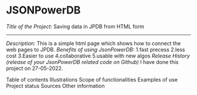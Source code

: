 # JSONPowerDB
*Title of the Project:*
  Saving data in JPDB from HTML form<hr>
*Description:* 
This is a simple html page which shows how to connect the web pages to JPDB.
*Benefits of using JsonPowerDB:* 
1.fast precess
2.less cost
3.Easier to use
4.collaborative
5.usable with new algos
*Release History (release of your JsonPowerDB related code on Github)*
I have done this project on 27-05-2022.


Table of contents
Illustrations
Scope of functionalities
Examples of use
Project status
Sources
Other information
